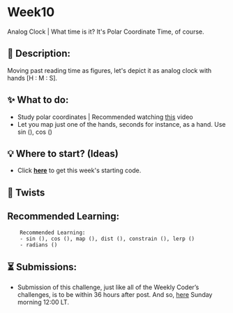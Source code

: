 # Week10
Analog Clock | What time is it? It's Polar Coordinate Time, of course.

## 📃 Description:
Moving past reading time as figures, let's depict it as analog clock with hands [H : M : S].

## ✨ What to do:
- Study polar coordinates | Recommended watching [this](https://www.youtube.com/watch?v=O5wjXoFrau4) video
- Let you map just one of the hands, seconds for instance, as a hand. Use sin (), cos ()

## 💡 Where to start? (Ideas)
- Click **[here](https://github.com/WeeklyCoder/Week10/blob/main/WeeklyCoder_Week10.pde)** to get this week's starting code.

## 🥨 Twists


## Recommended Learning:
```
    Recommended Learning:
    - sin (), cos (), map (), dist (), constrain (), lerp ()
    - radians ()
```

## ⏳ Submissions:
- Submission of this challenge, just like all of the Weekly Coder’s challenges, is to be within 36 hours after post. And so, [here](https://t.me/WeeklyCoder/16) Sunday morning 12:00 LT.
